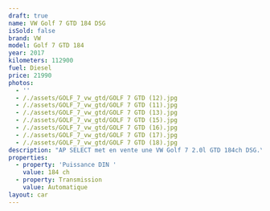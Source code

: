 ```yaml
---
draft: true
name: VW Golf 7 GTD 184 DSG
isSold: false
brand: VW
model: Golf 7 GTD 184
year: 2017
kilometers: 112900
fuel: Diesel
price: 21990
photos:
  - ''
  - /./assets/GOLF_7_vw_gtd/GOLF 7 GTD (12).jpg
  - /./assets/GOLF_7_vw_gtd/GOLF 7 GTD (11).jpg
  - /./assets/GOLF_7_vw_gtd/GOLF 7 GTD (13).jpg
  - /./assets/GOLF_7_vw_gtd/GOLF 7 GTD (15).jpg
  - /./assets/GOLF_7_vw_gtd/GOLF 7 GTD (16).jpg
  - /./assets/GOLF_7_vw_gtd/GOLF 7 GTD (17).jpg
  - /./assets/GOLF_7_vw_gtd/GOLF 7 GTD (18).jpg
description: "AP SELECT met en vente une VW Golf 7 2.0l GTD 184ch DSG.\n\nModèle du 03/2017 avec 112900km.\n\nCouleur blanc Oryx nacrée, intérieur Tissus GTD noir\n\nVéhicule origine France \U0001F1EB\U0001F1F7\n\nVendu avec une garantie complète 6 mois.\n\nEntretiens complet et historique limpide.\n\nDernier service effectué début 2024 à 98000km.\n\nLes pneus et freins sont en très bon état.\n\nÉquipements et options :\n- Boîte DSG 7\n- DCC suspensions pilotées\n- Virtual Cockpit\n- Intérieur tissus GTD\n- Discover Pro tactile\n- GPS 3D Europe\n- Pack Carbon intérieur\n- Jantes 19 pouces originales Brescia\n- Phares Bi Xénon directionnels\n- Feux de jour à LED\n- Controle automatique des feux de route ALS\n- Parc distance contrôle PDC avant / arrière\n- Caméra de recul\n- Keyless Ouverture / fermeture sans clés\n- Démarrage sans clés\n- Connexion Ipod et USB\n- Volant sport multifonctions\n- Affichage multifonctions plus\n- Climatisation bi zone\n- Éclairage et essuie-glaces automatique\n- Rétroviseurs rabattable électriquement et chauffants\n- Rétroviseurs int / ext Electrochrome\n- Bluetooth\n- Éclairage d ambiance\n\n\nDisponible et visible sur RDV pour acheteur sérieux.\n\nPossibilité d'une garantie 3, 6 ou 12 mois en supplément.\n;\nRéalisation des démarches d'immatriculation.\n\nAP SELECT c'est des solutions de courtage et conciergerie sur mesure pour profiter librement de sa passion et de son patrimoine.\n\nPrenez le volant, AP SELECT s'occupe du reste."
properties:
  - property: 'Puissance DIN '
    value: 184 ch
  - property: Transmission
    value: Automatique
layout: car
---
```



